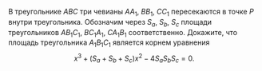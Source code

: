 В треугольнике $ABC$ три чевианы $AA_1$, $BB_1$, $CC_1$ пересекаются в точке $P$ внутри треугольника. Обозначим через $S_a$, $S_b$, $S_c$ площади треугольников $AB_1C_1$, $BC_1A_1$, $CA_1B_1$ соответственно. Докажите, что площадь треугольника $A_1B_1C_1$ является корнем уравнения 
$$
x^3+(S_a+S_b+S_c)x^2-4S_aS_bS_c=0.
$$